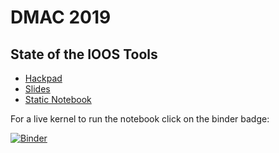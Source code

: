 # DMAC 2019

## State of the IOOS Tools

- [Hackpad](https://hackmd.io/rYrSEAybSKKHMsvHNidGMg?both)
- [Slides](https://ocefpaf.github.io/2019-DMAC/slides)
- [Static Notebook](https://nbviewer.jupyter.org/format/slides/github/ocefpaf/2019-DMAC/blob/gh-pages/notebooks/GreatLakes_Dashboard.ipynb)

For a live kernel to run the notebook click on the binder badge:

[![Binder](https://mybinder.org/badge.svg)](https://mybinder.org/v2/gh/ocefpaf/2019-DMAC/gh-pages?filepath=notebooks/GreatLakes_Dashboard.ipynb)